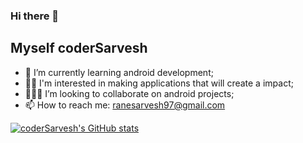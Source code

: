 ### Hi there 👋
## Myself coderSarvesh
- 🌱 I’m currently learning android development;
- 👨‍💻 I'm interested in making applications that will create a impact;
- 👨‍👦‍👦 I’m looking to collaborate on android projects;
- 📫 How to reach me: ranesarvesh97@gmail.com

[![coderSarvesh's GitHub stats](https://github-readme-stats.vercel.app/api?username=coderSarvesh&show_icons=true&theme=basic)](https://github.com/coderSarvesh/github-readme-stats)

<!--
**coderSarvesh/coderSarvesh** is a ✨ _special_ ✨ repository because its `README.md` (this file) appears on your GitHub profile.

Here are some ideas to get you started:

- 🔭 I’m currently working on ...
- 🌱 I’m currently learning ...
- 👯 I’m looking to collaborate on ...
- 🤔 I’m looking for help with ...
- 💬 Ask me about ...
- 📫 How to reach me: ...
- 😄 Pronouns: ...
- ⚡ Fun fact: ...
-->
